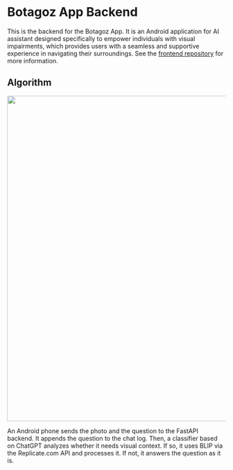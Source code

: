 # Botagoz App Backend

This is the backend for the Botagoz App. It is an Android application for AI assistant designed specifically to empower individuals with visual impairments, which provides users with a seamless and supportive experience in navigating their surroundings. See the [frontend repository](https://github.com/ulpanb123/Botagoz-App) for more information.

## Algorithm

<img src="images/algorithm.png" width="750">

An Android phone sends the photo and the question to the FastAPI backend. It appends the question to the chat log. Then, a classifier based on ChatGPT analyzes whether it needs visual context. If so, it uses BLIP via the Replicate.com API and processes it. If not, it answers the question as it is. 